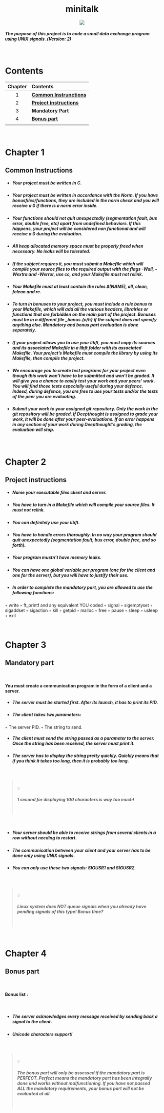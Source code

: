 <div align=center >
<h1>minitalk</h1>
<img src="https://github.com/saeyeonn/42_cursus/blob/main/srcs/minitalkn.png?raw=true">
</div>


##### The purpose of this project is to code a small data exchange program using UNIX signals. (Version: 2)



<br>

# Contents

| Chapter | Contents                                         |
| :-----: | :----------------------------------------------- |
|    1    | [**Common Instrunctions**](#Chapter-1)           |
|    2    | [**Project instructions**](#Chapter-2)                     |
|    3    | [**Mandatory Part**](#Chapter-3) |
|    4    | [**Bonus part**](#Chapter-4)                     |
                 |

<br>

# **Chapter 1**

## Common Instructions


- ##### Your project must be written in C.

- ##### Your project must be written in accordance with the Norm. If you have bonusfiles/functions, they are included in the norm check and you will receive a 0 if there is a norm error inside.

- ##### Your functions should not quit unexpectedly (segmentation fault, bus error, double free, etc) apart from undefined behaviors. If this happens, your project will be considered non functional and will receive a 0 during the evaluation.
- ##### All heap allocated memory space must be properly freed when necessary. No leaks will be tolerated.

- ##### If the subject requires it, you must submit a Makefile which will compile your source files to the required output with the flags -Wall, -Wextra and -Werror, use cc, and your Makefile must not relink.

- ##### Your Makefile must at least contain the rules $(NAME), all, clean, fclean and re.

- ##### To turn in bonuses to your project, you must include a rule bonus to your Makefile, which will add all the various headers, librairies or functions that are forbidden on the main part of the project. Bonuses must be in a different file _bonus.{c/h} if the subject does not specify anything else. Mandatory and bonus part evaluation is done separately.

- ##### If your project allows you to use your libft, you must copy its sources and its associated Makefile in a libft folder with its associated Makefile. Your project’s Makefile must compile the library by using its Makefile, then compile the project.

- ##### We encourage you to create test programs for your project even though this work won’t have to be submitted and won’t be graded. It will give you a chance to easily test your work and your peers’ work. You will find those tests especially useful during your defence. Indeed, during defence, you are free to use your tests and/or the tests of the peer you are evaluating.

- ##### Submit your work to your assigned git repository. Only the work in the git repository will be graded. If Deepthought is assigned to grade your work, it will be done after your peer-evaluations. If an error happens in any section of your work during Deepthought’s grading, the evaluation will stop.

<br>


# **Chapter 2**

## Project instructions

- ##### Name your executable files client and server.

- ##### You have to turn in a Makefile which will compile your source files. It must not relink.

- ##### You can definitely use your libft.

- ##### You have to handle errors thoroughly. In no way your program should quit unexpectedly (segmentation fault, bus error, double free, and so forth).

- ##### Your program mustn’t have memory leaks.

- ##### You can have one global variable per program (one for the client and one for the server), but you will have to justify their use.

- ##### In order to complete the mandatory part, you are allowed to use the following functions:
◦ write
◦ ft_printf and any equivalent YOU coded
◦ signal
◦ sigemptyset
◦ sigaddset
◦ sigaction
◦ kill
◦ getpid
◦ malloc
◦ free
◦ pause
◦ sleep
◦ usleep
◦ exit

<br>

# Chapter 3

## Mandatory part

<br>

#### You must create a communication program in the form of a client and a server.

- ##### The server must be started first. After its launch, it has to print its PID.

- ##### The client takes two parameters:
◦ The server PID.
◦ The string to send.

- ##### The client must send the string passed as a parameter to the server. Once the string has been received, the server must print it.

- ##### The server has to display the string pretty quickly. Quickly means that if you think it takes too long, then it is probably too long.

<br>

><br>
> 💡<br>
>
> ##### 1 second for displaying 100 characters is way too much!
><br>

<br>

- ##### Your server should be able to receive strings from several clients in a row without needing to restart.

- ##### The communication between your client and your server has to be done only using UNIX signals.

- ##### You can only use these two signals: SIGUSR1 and SIGUSR2.

<br>

><br>
> 💡<br>
>
> ##### Linux system does NOT queue signals when you already have pending signals of this type! Bonus time?
><br>



<br>

# Chapter 4

## Bonus part

<br>

#### Bonus list : 

<br>

- ##### The server acknowledges every message received by sending back a signal to the client.

- ##### Unicode characters support!

<br>

><br>
> 💡<br>
>
> ##### The bonus part will only be assessed if the mandatory part is PERFECT. Perfect means the mandatory part has been integrally done and works without malfunctioning. If you have not passed ALL the mandatory requirements, your bonus part will not be evaluated at all.
><br>

<br>